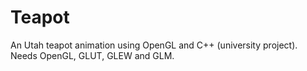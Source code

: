 # Teapot
An Utah teapot animation using OpenGL and C++ (university project).
Needs OpenGL, GLUT, GLEW and GLM.
